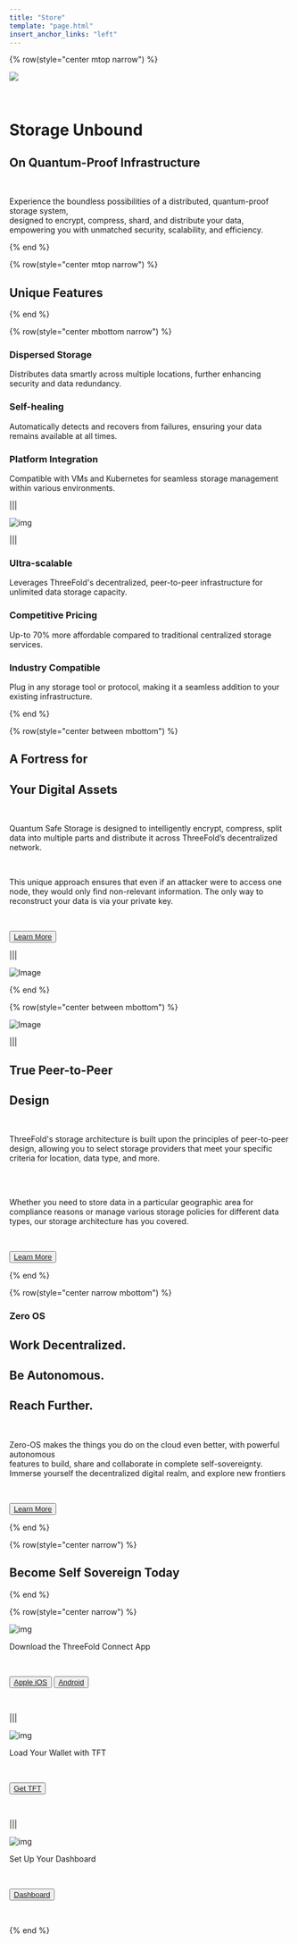 ```yaml
---
title: "Store"
template: "page.html"
insert_anchor_links: "left"
---
```


<!-- section 1 (header) -->


{% row(style="center mtop narrow") %}

![](store_header.png#medium)

<br>

# Storage Unbound 
## On Quantum-Proof Infrastructure

<br>

Experience the boundless possibilities of a distributed, quantum-proof storage system, 
<br>
designed to encrypt, compress, shard, and distribute your data,
 <br>
empowering you with unmatched security, scalability, and efficiency.

{% end %}


<!-- section 2 (INTERCONNECTED) -->

{% row(style="center mtop narrow") %}

## Unique **Features**

{% end %}

{% row(style="center mbottom narrow") %}

### Dispersed Storage
Distributes data smartly across multiple locations, further enhancing security and data redundancy.

### Self-healing 
Automatically detects and recovers from failures, ensuring your data remains available at all times.

### Platform Integration
Compatible with VMs and Kubernetes for seamless storage management within various environments.

|||

![img](mockup1.png#medium)

|||

### Ultra-scalable
Leverages ThreeFold's decentralized, peer-to-peer infrastructure for unlimited data storage capacity.

### Competitive Pricing
Up-to 70% more affordable compared to traditional centralized storage services.

### Industry Compatible
Plug in any storage tool or protocol, making it a seamless addition to your existing infrastructure.

{% end %}

<!-- section 6 (GETTING STARTED) -->

{% row(style="center between mbottom") %}

## A Fortress for 
## Your **Digital Assets**

<br>

Quantum Safe Storage is designed to intelligently encrypt, compress,  split data into multiple parts and distribute it across ThreeFold’s decentralized network. 

<br>

This unique approach ensures that even if an attacker were to access one node, they would only find non-relevant information. The only way to reconstruct your data is via your private key.

<br>

<button>[Learn More](https://library.threefold.me/info/threefold#/technology/qsss/threefold__qsss_home)</button>

|||

![Image](Grid_people.jpeg#mx-auto)


{% end %}

<!-- section 7 (REVOLUTION) -->

{% row(style="center between mbottom") %}

![Image](grid_decenter.jpg#mx-auto)

|||

## True **Peer-to-Peer**
## Design

<br>

ThreeFold's storage architecture is built upon the principles of peer-to-peer design, allowing you to select storage providers that meet your specific criteria for location, data type, and more. 

<br>
<br>

Whether you need to store data in a particular geographic area for compliance reasons or manage various storage policies for different data types, our storage architecture has you covered.

<br>

<button>[Learn More](https://library.threefold.me/info/threefold#/tfgrid/threefold__grid_concepts?id=what-does-peer-to-peer-mean)</button>

{% end %}

{% row(style="center narrow mbottom") %}

### Zero OS

## Work Decentralized.
## Be Autonomous.
## Reach Further.

<br>

Zero-OS makes the things you do on the cloud even better, with powerful autonomous <br>
features to build, share and collaborate in complete self-sovereignty. <br>Immerse yourself the decentralized digital realm, and explore new frontiers

<br>

<button>[Learn More](https://library.threefold.me/info/threefold#/technology/threefold__zos)</button>

{% end %}

{% row(style="center narrow") %}

## Become Self Sovereign Today

{% end %}

{% row(style="center narrow") %}

![img](down.png#medium)

Download the ThreeFold Connect App

<br>

<button>[Apple iOS](https://apps.apple.com/to/app/threefold-connect/id1459845885)</button>
<button>[Android](https://play.google.com/store/apps/details?id=org.jimber.threebotlogin)</button>

<br>

|||

![img](top.png#medium)


Load Your Wallet with TFT

<br>

<button>[Get TFT](https://library.threefold.me/info/threefold#/tokens/threefold__token_howtos)</button>

<br>

|||

![img](st.png#medium)


Set Up Your Dashboard

<br>

<button>[Dashboard](https://dashboard.grid.tf/)</button>

<br>

{% end %}